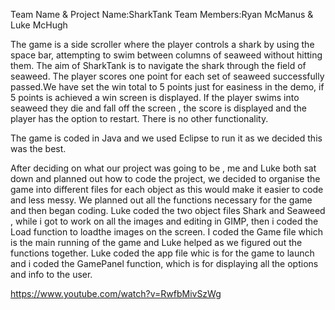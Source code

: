 Team Name & Project Name:SharkTank
Team Members:Ryan McManus & Luke McHugh

The game is a side scroller where the player controls a shark by using the space bar, attempting to swim between columns of seaweed without hitting them.
The aim of SharkTank is to navigate the shark through the field of seaweed. The player scores one point for each set of seaweed successfully passed.We have set the win total to 5 points just for easiness in the demo, if 5 points is achieved a win screen is displayed. If the player swims into seaweed they die and fall off the screen , the score is displayed and the player has the option to restart. There is no other functionality.

The game is coded in Java and we used Eclipse to run it as we decided this was the best.
 
After deciding on what our project was going to be , me and Luke both sat down and planned out how to code the project, we decided to organise the game into different files for each object as this would make it easier to code and less messy. We planned out all the functions necessary for the game and then began coding. Luke coded the two object files  Shark and Seaweed , while i got to work on all the images and editing in GIMP, then i coded the Load function to loadthe images on the screen. I coded the Game file which is the main running of the game and Luke helped as we figured out the functions together. Luke coded the app file whic is for the game to launch and i coded the GamePanel function, which is for displaying all the options and info to the user.

https://www.youtube.com/watch?v=RwfbMivSzWg



